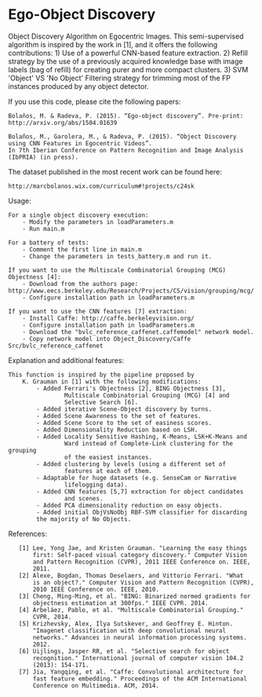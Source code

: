 Ego-Object Discovery
================

Object Discovery Algorithm on Egocentric Images.
This semi-supervised algorithm is inspired by the work in [1], and it offers the following contributions:
	1) Use of a powerful CNN-based feature extraction.
	2) Refill strategy by the use of a previously acquired knowledge base with 
		image labels (bag of refill) for creating purer and more compact clusters.
	3) SVM 'Object' VS 'No Object' Filtering strategy for trimming most of the FP
		instances produced by any object detector.

If you use this code, please cite the following papers:

	Bolaños, M. & Radeva, P. (2015). “Ego-object discovery”. Pre-print: http://arxiv.org/abs/1504.01639
	
	Bolaños, M., Garolera, M., & Radeva, P. (2015). “Object Discovery using CNN Features in Egocentric Videos”. 
	In 7th Iberian Conference on Pattern Recognition and Image Analysis (IbPRIA) (in press).

The dataset published in the most recent work can be found here:

	http://marcbolanos.wix.com/curriculum#!projects/c24sk

Usage:

	For a single object discovery execution: 
		- Modify the parameters in loadParameters.m
		- Run main.m
	
	For a battery of tests: 
		- Comment the first line in main.m
		- Change the parameters in tests_battery.m and run it.
	
	If you want to use the Multiscale Combinatorial Grouping (MCG) Objectness [4]:
		- Download from the authors page: http://www.eecs.berkeley.edu/Research/Projects/CS/vision/grouping/mcg/
		- Configure installation path in loadParameters.m
	
	If you want to use the CNN features [7] extraction:
		- Install Caffe: http://caffe.berkeleyvision.org/
		- Configure installation path in loadParameters.m
		- Download the "bvlc_reference_caffenet.caffemodel" network model.
		- Copy network model into Object_Discovery/Caffe Src/bvlc_reference_caffenet
   

Explanation and additional features:

	This function is inspired by the pipeline proposed by 
       	K. Grauman in [1] with the following modifications:
       		- Added Ferrari's Objectness [2], BING Objectness [3],
               		Multiscale Combinatorial Grouping (MCG) [4] and
               		Selective Search [6].
           	- Added iterative Scene-Object discovery by turns.
           	- Added Scene Awareness to the set of features.
           	- Added Scene Score to the set of easiness scores.
           	- Added Dimensionality Reduction based on LSH.
           	- Added Locality Sensitive Hashing, K-Means, LSK+K-Means and 
               		Ward instead of Complete-Link clustering for the grouping 
               		of the easiest instances.
           	- Added clustering by levels (using a different set of 
               		features at each of them.
           	- Adaptable for huge datasets (e.g. SenseCam or Narrative 
               		lifelogging data).
           	- Added CNN features [5,7] extraction for object candidates 
               		and scenes.
           	- Added PCA dimensionality reduction on easy objects.
           	- Added initial ObjVsNoObj RBF-SVM classifier for discarding
			the majority of No Objects.

References:

       [1] Lee, Yong Jae, and Kristen Grauman. "Learning the easy things 
           first: Self-paced visual category discovery." Computer Vision 
           and Pattern Recognition (CVPR), 2011 IEEE Conference on. IEEE, 
           2011.
       [2] Alexe, Bogdan, Thomas Deselaers, and Vittorio Ferrari. "What 
           is an object?." Computer Vision and Pattern Recognition (CVPR), 
           2010 IEEE Conference on. IEEE, 2010.
       [3] Cheng, Ming-Ming, et al. "BING: Binarized normed gradients for 
           objectness estimation at 300fps." IEEE CVPR. 2014.
       [4] Arbeláez, Pablo, et al. "Multiscale Combinatorial Grouping." 
           CVPR, 2014.
       [5] Krizhevsky, Alex, Ilya Sutskever, and Geoffrey E. Hinton. 
           "Imagenet classification with deep convolutional neural 
           networks." Advances in neural information processing systems. 
           2012.
       [6] Uijlings, Jasper RR, et al. "Selective search for object 
           recognition." International journal of computer vision 104.2 
           (2013): 154-171.
       [7] Jia, Yangqing, et al. "Caffe: Convolutional architecture for 
           fast feature embedding." Proceedings of the ACM International 
           Conference on Multimedia. ACM, 2014.
